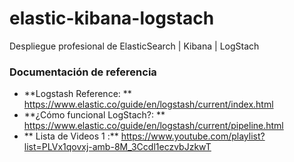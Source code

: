 # elastic-kibana-logstach
Despliegue profesional de ElasticSearch | Kibana |  LogStach

### Documentación de referencia
- **Logstash Reference: ** https://www.elastic.co/guide/en/logstash/current/index.html
- **¿Cómo funcional LogStach?: ** https://www.elastic.co/guide/en/logstash/current/pipeline.html
- ** Lista de Videos 1 :** https://www.youtube.com/playlist?list=PLVx1qovxj-amb-8M_3Ccdl1eczvbJzkwT

